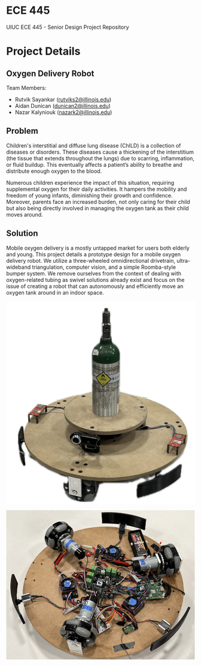 # ECE 445
UIUC ECE 445 - Senior Design Project Repository

# Project Details
## Oxygen Delivery Robot

Team Members:
- Rutvik Sayankar (rutviks2@illinois.edu)
- Aidan Dunican (dunican2@illinois.edu)
- Nazar Kalyniouk (nazark2@illinois.edu)

## Problem

Children's interstitial and diffuse lung disease (ChILD) is a collection of diseases or disorders. These diseases cause a thickening of the interstitium (the tissue that extends throughout the lungs) due to scarring, inflammation, or fluid buildup. This eventually affects a patient’s ability to breathe and distribute enough oxygen to the blood.

Numerous children experience the impact of this situation, requiring supplemental oxygen for their daily activities. It hampers the mobility and freedom of young infants, diminishing their growth and confidence. Moreover, parents face an increased burden, not only caring for their child but also being directly involved in managing the oxygen tank as their child moves around.

## Solution

Mobile oxygen delivery is a mostly untapped market for users both elderly and young. This project details a prototype design for a mobile oxygen delivery robot. We utilize a three-wheeled omnidirectional drivetrain, ultra-wideband triangulation, computer vision, and a simple Roomba-style bumper system. We remove ourselves from the context of dealing with oxygen-related tubing as swivel solutions already exist and focus on the issue of creating a robot that can autonomously and efficiently move an oxygen tank around in an indoor space.

![Final Robot Design](/Paperwork/FinalReportLatexEnvironment/Images/FinalRobotPic.png "Final Robot Design")

![Final Robot Underside](/Paperwork/FinalReportLatexEnvironment/Images/FinalRobotUndersidePic.png "Final Robot Design Underside Wiring")
